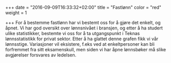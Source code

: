 +++
date = "2016-09-09T16:33:32+02:00"
title = "Fastlønn"
color = "red"
weight = 1

+++
For å bestemme fastlønn har vi bestemt oss for å gjøre det enkelt, og åpnet. Vi har god oversikt over lønnsnivået i bransjen, og etter å ha studert ulike statistikker, bestemte vi oss for å ta utgangspunkt i Teknas lønnsstatistikk for privat sektor. Etter å ha glattet denne grafen fikk vi vår lønnsstige. Variasjoner vil eksistere, f.eks ved at enkeltpersoner kan bli forfremmet fra sitt eksamenskull, men siden vi har åpne lønnsbøker må slike avgjørelser forsvares av ledelsen.
